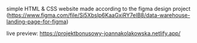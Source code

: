 simple HTML & CSS website made according to the figma design project (https://www.figma.com/file/Si5Xbslp6KaaGxiRY7eIB8/data-warehouse-landing-page-for-figma)

live preview: https://projektbonusowy-joannakolakowska.netlify.app/